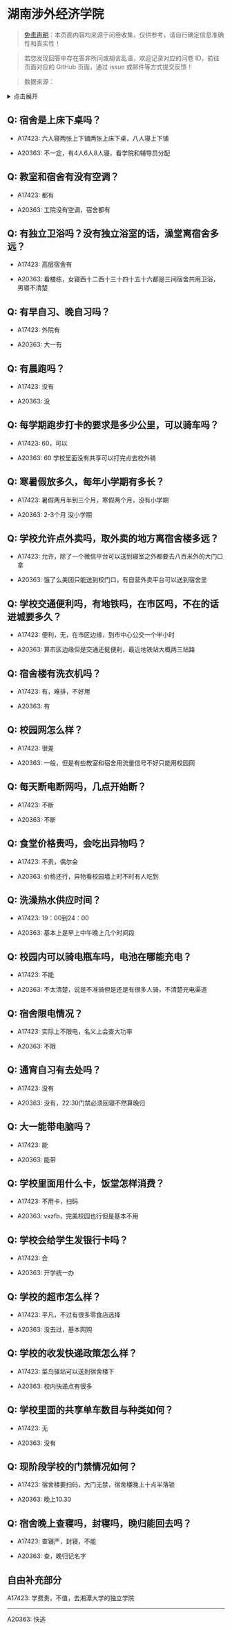 # 湖南涉外经济学院

> [免责声明](https://colleges.chat/#_3)：本页面内容均来源于问卷收集，仅供参考，请自行确定信息准确性和真实性！

> 若您发现回答中存在答非所问或胡言乱语，欢迎记录对应的问卷 ID，前往页面对应的 GitHub 页面，通过 issue 或邮件等方式提交反馈！

> 数据来源：

<details><summary>点击展开</summary>
<ul>
<li>A17423: 匿名 (2023 年 06 月)</li>
<li>A20363: 匿名 (2023 年 06 月)</li>
</ul>
</details>

## Q: 宿舍是上床下桌吗？

- A17423: 六人寝两张上下铺两张上床下桌，八人寝上下铺

- A20363: 不一定，有4人6人8人寝，看学院和辅导员分配

## Q: 教室和宿舍有没有空调？

- A17423: 都有

- A20363: 工院没有空调，宿舍都有

## Q: 有独立卫浴吗？没有独立浴室的话，澡堂离宿舍多远？

- A17423: 高层宿舍有

- A20363: 看楼栋，女寝西十二西十三十四十五十六都是三间宿舍共用卫浴，男寝不清楚

## Q: 有早自习、晚自习吗？

- A17423: 外院有

- A20363: 大一有

## Q: 有晨跑吗？

- A17423: 没有

- A20363: 没

## Q: 每学期跑步打卡的要求是多少公里，可以骑车吗？

- A17423: 60，可以

- A20363: 60  学校里面没有共享可以打完点去校外骑

## Q: 寒暑假放多久，每年小学期有多长？

- A17423: 暑假两月半到三个月，寒假两个月，没有小学期

- A20363: 2-3个月 没小学期

## Q: 学校允许点外卖吗，取外卖的地方离宿舍楼多远？

- A17423: 允许，除了一个微信平台可以送到寝室之外都要去八百米外的大门口拿

- A20363: 饿了么美团只能送到校门口，有自营外卖平台可以送到宿舍里

## Q: 学校交通便利吗，有地铁吗，在市区吗，不在的话进城要多久？

- A17423: 便利，无，在市区边缘，到市中心公交一个半小时

- A20363: 算市区边缘但是交通还挺便利，最近地铁站大概两三站路

## Q: 宿舍楼有洗衣机吗？

- A17423: 有，难排，不好用

- A20363: 有

## Q: 校园网怎么样？

- A17423: 很差

- A20363: 一般，但是有些教室和宿舍用流量信号不好只能用校园网

## Q: 每天断电断网吗，几点开始断？

- A17423: 不断

- A20363: 不断

## Q: 食堂价格贵吗，会吃出异物吗？

- A17423: 不贵，偶尔会

- A20363: 价格还行，异物看校园墙上时不时有人吃到

## Q: 洗澡热水供应时间？

- A17423: 19：00到24：00

- A20363: 基本上是早上中午晚上几个时间段

## Q: 校园内可以骑电瓶车吗，电池在哪能充电？

- A17423: 不能

- A20363: 不太清楚，说是不准骑但是还是有很多人骑，不清楚充电渠道

## Q: 宿舍限电情况？

- A17423: 实际上不限电，名义上会查大功率

- A20363: 不限

## Q: 通宵自习有去处吗？

- A17423: 没有

- A20363: 没有，22:30门禁必须回寝不然算晚归

## Q: 大一能带电脑吗？

- A17423: 能

- A20363: 能带

## Q: 学校里面用什么卡，饭堂怎样消费？

- A17423: 不用卡，扫码

- A20363: vxzfb，完美校园也行但是基本不用

## Q: 学校会给学生发银行卡吗？

- A17423: 会

- A20363: 开学统一办

## Q: 学校的超市怎么样？

- A17423: 平凡，不过有很多零食店选择

- A20363: 没去过，基本网购

## Q: 学校的收发快递政策怎么样？

- A17423: 菜鸟驿站可以送到宿舍楼下

- A20363: 校内快递点有很多

## Q: 学校里面的共享单车数目与种类如何？

- A17423: 无

- A20363: 没有

## Q: 现阶段学校的门禁情况如何？

- A17423: 宿舍楼要扫码，大门无禁，宿舍楼晚上十点半落锁

- A20363: 晚上10.30

## Q: 宿舍晚上查寝吗，封寝吗，晚归能回去吗？

- A17423: 查寝严，封寝，不能

- A20363: 查，晚归记名字

## 自由补充部分

A17423: 学费贵，不值，去湘潭大学的独立学院

***

A20363: 快逃